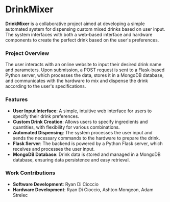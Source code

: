 # DrinkMixer

**DrinkMixer** is a collaborative project aimed at developing a simple automated system for dispensing custom mixed drinks based on user input. The system interfaces with both a web-based interface and hardware components to create the perfect drink based on the user's preferences.

### Project Overview

The user interacts with an online website to input their desired drink name and parameters. Upon submission, a POST request is sent to a Flask-based Python server, which processes the data, stores it in a MongoDB database, and communicates with the hardware to mix and dispense the drink according to the user's specifications.

### Features

- **User Input Interface**: A simple, intuitive web interface for users to specify their drink preferences.
- **Custom Drink Creation**: Allows users to specify ingredients and quantities, with flexibility for various combinations.
- **Automated Dispensing**: The system processes the user input and sends the necessary commands to the hardware to prepare the drink.
- **Flask Server**: The backend is powered by a Python Flask server, which receives and processes the user input.
- **MongoDB Database**: Drink data is stored and managed in a MongoDB database, ensuring data persistence and easy retrieval.

### Work Contributions

- **Software Development**: Ryan Di Cioccio
- **Hardware Development**: Ryan Di Cioccio, Ashton Mongeon, Adam Strelec
